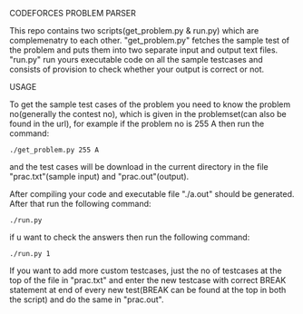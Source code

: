 CODEFORCES PROBLEM PARSER

This repo contains two scripts(get_problem.py & run.py) which are complemenatry to each other. "get_problem.py" fetches the sample test of the problem and puts them into two separate input and output text files. "run.py" run yours executable code on all the sample testcases and consists of provision to check whether your output is correct or not.


USAGE

To get the sample test cases of the problem you need to know the problem no(generally the contest no), which is given in the problemset(can also be found in the url), for example if the problem no is 255 A then run the command:
	
	./get_problem.py 255 A

and the test cases will be download in the current directory in the file "prac.txt"(sample input) and "prac.out"(output).

After compiling your code and executable file "./a.out" should be generated. After that run the following command:
	
	./run.py

if u want to check the answers then run the following command:
	
	./run.py 1
	
If you want to add more custom testcases, just the no of testcases at the top of the file in "prac.txt" and enter the new testcase with correct BREAK statement at end of every new test(BREAK can be found at the top in both the script) and do the same in "prac.out".

